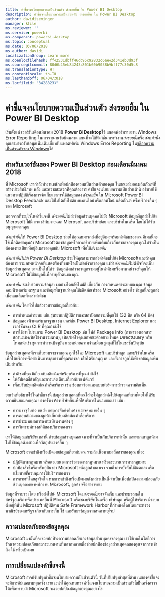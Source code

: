 ```yaml
---
title: คำชี้แจงนโยบายความเป็นส่วนตัว ส่งรอยยิ้ม ใน Power BI Desktop
description: คำชี้แจงนโยบายความเป็นส่วนตัว ส่งรอยยิ้ม ใน Power BI Desktop
author: davidiseminger
manager: kfile
ms.reviewer: ''
ms.service: powerbi
ms.component: powerbi-desktop
ms.topic: conceptual
ms.date: 03/06/2018
ms.author: davidi
LocalizationGroup: Learn more
ms.openlocfilehash: ff42531dbff46dd95c92832c6aee2d341eb3d93f
ms.sourcegitcommit: 80d6b45eb84243e801b60b9038b9bff77c30d5c8
ms.translationtype: HT
ms.contentlocale: th-TH
ms.lasthandoff: 06/04/2018
ms.locfileid: "34288233"
---
```

# <a name="power-bi-desktop-send-a-smile-privacy-statement"></a>คำชี้แจงนโยบายความเป็นส่วนตัว ส่งรอยยิ้ม ใน Power BI Desktop

เริ่มตั้งแต่ เวอร์ชันเดือนมีนาคม 2018 **Power BI Desktop**ใช้ แพลตฟอร์มรายงาน Windows Error Reporting ในการรายงานข้อผิดพลาด แทนที่จะใช้ฟังก์ชันการทำงาน*ส่งรอยยิ้ม*หรือ*ส่งหน้าบึ้ง* คุณสามารถรับข้อมูลเพิ่มเติมเกี่ยวกับแพลตฟอร์ม Windows Error Reporting ใน[บล็อกความเป็นส่วนตัวของ Windows](https://blogs.windows.com/windowsexperience/2018/01/24/microsoft-introduces-new-privacy-tools-ahead-of-data-privacy-day/)ได้ 

## <a name="for-versions-of-power-bi-desktop-prior-to-march-2018"></a>สำหรับเวอร์ชันของ Power BI Desktop ก่อนเดือนมีนาคม 2018

ที่ Microsoft เรากำลังทำงานหนักเพื่อปกป้องความเป็นส่วนตัวของคุณ ในขณะส่งมอบผลิตภัณฑ์ที่สร้างประสิทธิภาพ พลัง และความสะดวกที่คุณต้องการ คำชี้แจงนโยบายความเป็นส่วนตัวนี้ อธิบายใช้แนวทางปฏิบัติเรื่องการจัดเก็บและการใช้ข้อมูลของ *ส่งรอยยิ้ม* ใน Microsoft Power BI Desktop Feedback และใช้ไม่ได้กับไซต์แบบออนไลน์หรือออฟไลน์ ผลิตภัณฑ์ หรือบริการอื่น ๆ ของ Microsoft

นอกจากที่ระบุไว้ในคำชี้แจงนี้ *ส่งรอยยิ้ม*ไม่ส่งข้อมูลส่วนบุคคลไปยัง Microsoft ข้อมูลที่ถูกส่งไปยัง Microsoft ไม่มีการแชร์กับภายนอก Microsoft และบริษัทย่อย และบริษัทในเครือ โดยไม่ได้รับอนุญาตจากคุณ

*ส่งหน้ายิ้ม*ให้ Power BI Desktop ช่วยให้คุณสามารถส่งที่อยู่อีเมลพร้อมคำติชมของคุณ อีเมลนี้จะใช้เพื่อติดต่อคุณถ้า Microsoft ต้องข้อมูลหรือการอธิบายเพิ่มเติมเกี่ยวกับคำขอของคุณ คุณไม่จำเป็นต้องลงทะเบียนที่อยู่อีเมลของคุณกับ Microsoft เพื่อใช้*ส่งรอยยิ้ม*

*ส่งหน้ายิ้มไปยัง Power BI Desktop* ช่วยให้คุณสามารถส่งคำติชมไปยัง Microsoft และถ้าคุณต้องการ รวมภาพหน้าจอที่แสดงเรื่องที่ชมหรือเป็นข้อกังวลของคุณ แม้ว่า*ส่งรอยยิ้ม*ไม่ตั้งใจที่จะเก็บข้อมูลส่วนบุคคล อาจเป็นไปได้ว่า ข้อมูลดังกล่าวอาจถูกรวมอยู่ในคำติชมหรือภาพหน้าจอที่คุณให้ Microsoft ไม่ใช้ข้อมูลนี้เพื่อระบุตัวตนของคุณ

*ส่งหน้ายิ้ม* จะเก็บรวบรวมข้อมูลบางอย่างโดยอัตโนมัติ เกี่ยวกับ การกำหนดค่าระบบของคุณ ข้อมูลคอมพิวเตอร์มาตรฐาน และข้อมูลพื้นฐานว่าคุณใช้ผลิตภัณฑ์ของ Microsoft อย่างไร ข้อมูลนี้จะถูกส่งเมื่อคุณเลือกที่จะส่งคำติชม

*ส่งหน้ายิ้ม* โดยทั่วไปแล้วรวบรวมข้อมูลเกี่ยวกับ:

* การกำหนดค่าระบบ เช่น รุ่นระบบปฏิบัติการและสถาปัตยกรรมที่คุณใช้ (32 บิต หรือ 64 บิต)
* ข้อมูลคอมพิวเตอร์มาตรฐาน เช่น เวอร์ชัน Power BI Desktop, Internet Explorer และเวอร์ชันของ CLR ที่คุณกำลังใช้
* การใช้งานโปรแกรม Power BI Desktop เช่น ไฟล์ Package Info (ภาษาของเอกสาร สถานะเปิด/ปิดใช้งานรวมด่วน), เปิด/ปิดใช้คุณลักษณะตัวอย่าง โหมด DirectQuery หรือ โหมดนำเข้า ชุดการทำงานปัจจุบัน และหน่วยความจำเสมือนสูงสุดที่ใช้ในเซสชันปัจจุบัน

ข้อมูลส่วนบุคคลที่เราเก็บรวบรวมจากคุณ ถูกใช้โดย Microsoft และบริษัทลูก และบริษัทในเครือ เพื่อให้บริการหรือดำเนินการธุรกรรมที่คุณร้องขอ หรือได้รับอนุญาต และยังอาจถูกใช้เพื่อขอข้อมูลเพิ่มเติมสำหรับ:

* คำติชมที่คุณมีเกี่ยวกับผลิตภัณฑ์หรือบริการที่คุณกำลังใช้
* ให้อัปเดตที่สำคัญและการแจ้งเตือนเกี่ยวกับซอฟต์แวร์
* เพื่อปรับปรุงผลิตภัณฑ์หรือบริการ เช่น ข้อบกพร่องและแบบฟอร์มการสำรวจความคิดเห็น

ยกเว้นที่อธิบายไว้ในคำชี้แจงนี้ ข้อมูลส่วนบุคคลที่คุณใส่จะไม่ถูกส่งต่อไปยังบุคคลที่สามโดยไม่ได้รับความยินยอมจากคุณ บางครั้งเราจ้างบริษัทอื่นเพื่อให้บริการในนามของเรา เช่น:

* การบรรจุหีบห่อ ขนส่ง และการจัดส่งสินค้า และจดหมายอื่น ๆ
* การตอบคำถามของลูกค้าเกี่ยวกับผลิตภัณฑ์หรือบริการ
* การประมวลผลการลงทะเบียนงานต่าง ๆ
* การวิเคราะห์ทางสถิติของบริการของเรา

เราให้ข้อมูลแก่บริษัทเหล่านี้ ด้วยข้อมูลส่วนบุคคลเฉพาะที่จำเป็นกับบริการเท่านั้น และพวกเขาถูกห้ามไม่ใช้ข้อมูลดังกล่าวเพื่อวัตถุประสงค์อื่น ๆ

Microsoft อาจเข้าถึงหรือเปิดเผยข้อมูลเกี่ยวกับคุณ รวมถึงเนื้อหาของสื่อสารของคุณ เพื่อ:

* ปฏิบัติตามกฎหมาย หรือตอบสนองการร้องขอทางกฎหมาย หรือกระบวนการทางกฎหมาย
* ปกป้องสิทธิ์หรือทรัพย์สินของ Microsoft หรือลูกค้าของเรา รวมถึงการบังคับใช้ข้อตกลงหรือนโยบายที่ควบคุมการใช้บริการของเรา
* การกระทำโดยสุจริตใจ หากการเข้าถึงหรือเปิดเผยดังกล่าวเป็นสิ่งจำเป็นเพื่อปกป้องความปลอดภัยส่วนบุคคลของพนักงาน Microsoft, ลูกค้า หรือสาธารณะ

ข้อมูลที่รวบรวมโดย หรือส่งไปยัง Microsoft โดย*ส่งรอยยิ้ม*อาจจัดเก็บ และประมวลผลในสหรัฐอเมริกาหรือประเทศอื่นที่ Microsoft หรือของบริษัทในเครือ บริษัทลูก หรือผู้ให้บริการ มีระบบตั้งอยู่ที่นั่น Microsoft ปฏิบัติตาม Safe Framework Harbor ที่กำหนดโดยโดยกระทรวงพาณิชย์ของสหรัฐฯ เกี่ยวกับการเก็บ ใช้ และรักษาข้อมูลจากสหภาพยุโรป

## <a name="security-of-your-information"></a>ความปลอดภัยของข้อมูลคุณ
Microsoft มุ่งมั่นที่จะช่วยปกป้องความปลอดภัยของข้อมูลส่วนบุคคลของคุณ เราใช้เทคโนโลยีการรักษาความปลอดภัยและกระบวนงานที่หลากหลายเพื่อช่วยปกป้องข้อมูลส่วนบุคคลของคุณจากการเข้าถึง ใช้ หรือเปิดเผย

## <a name="changes-to-this-privacy-statement"></a>การเปลี่ยนแปลงคำชี้แจงนี้
Microsoft อาจปรับปรุงคำชี้แจงนโยบายความเป็นส่วนตัวนี้ วันที่ปรับปรุงล่าสุดที่ด้านบนของคำชี้แจง จะมีการอัปเดคตามทุกครั้ง เราแนะนำให้คุณทบทวนคำชี้แจงนโยบายความเป็นส่วนตัวนี้เป็นครั้งคราว ให้เพื่อทราบว่า Microsoft จะช่วยปกป้องข้อมูลของคุณอย่างไร

